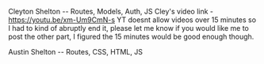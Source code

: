 Cleyton Shelton -- Routes, Models, Auth, JS
Cley's video link - https://youtu.be/xm-Um9CmN-s
YT doesnt allow videos over 15 minutes so I had to kind of abruptly end it, please let me know if you would like me to post the other part, I figured the 15 minutes would be good enough though.


Austin Shelton -- Routes, CSS, HTML, JS
